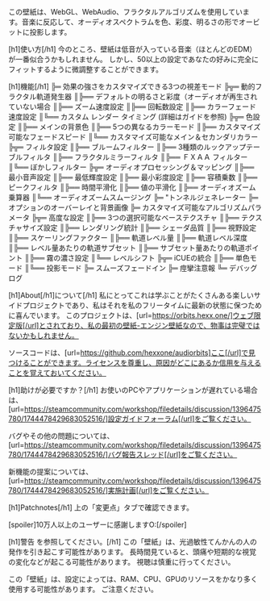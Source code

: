 この壁紙は、WebGL、WebAudio、フラクタルアルゴリズムを使用しています。音楽に反応して、オーディオスペクトラムを色、彩度、明るさの形でオービットに投影します。

[h1]使い方[/h1]
今のところ、壁紙は低音が入っている音楽（ほとんどのEDM）が一番似合うかもしれません。
しかし、50以上の設定であなたの好みに完全にフィットするように微調整することができます。

[h1]機能[/h1]
╠═ 効果の強さをカスタマイズできる3つの視差モード
╠╦═ 動的フラクタル軌道発生器
║╠══ デフォルトの明るさと彩度（オーディオが再生されていない場合
║╠══ ズーム速度設定
║╠══ 回転数設定
║╠══  カラーフェード速度設定
║╚══ カスタム レンダー タイミング (詳細はガイドを参照)
╠╦═ 色設定
║╠══ メインの背景色
║╠══ 5つの異なるカラーモード
║╠══ カスタマイズ可能なフェードスピード
║╚══ カスタマイズ可能なメイン＆セカンダリカラー
╠╦═ フィルタ設定
║╠══ ブルームフィルター
║╠══ 3種類のルックアップテーブルフィルタ
║╠══ フラクタルミラーフィルタ
║╠══ ＦＸＡＡ フィルター
║╚══ ぼかしフィルター
╠╦═ オーディオプロセッシング＆マッピング
║╠══ 最小音声設定
║╠══ 最低輝度設定
║╠══ 最小彩度設定
║╠══ 容積乗数
║╠══ ピークフィルタ
║╠══ 時間平滑化
║╠══ 値の平滑化
║╠══ オーディオズーム乗算器
║╚══ オーディオズームスムージング
╠═ "トンネルジェネレーター
╠═ オプションのオーバーレイと背景画像
╠═ カスタマイズ可能なアルゴリズムパラメータ
╠╦═ 高度な設定
║╠══ 3つの選択可能なベーステクスチャ
║╠══ テクスチャサイズ設定
║╠══ レンダリング統計
║╠══ シェーダ品質
║╠══ 視野設定
║╠══ スケーリングファクター
║╠══ 軌道レベル量
║╠══ 軌道レベル深度
║╠══ レベル量あたりの軌道サブセット
║╠══ サブセット量あたりの軌道ポイント
║╠══ 霧の濃さ設定
║╚══ レベルシフト
╠╦═ iCUEの統合
║╠══ 単色モード
║╚══ 投影モード
╠═ スムーズフェードイン
╠═ 痙攣注意報
╚═ デバッグログ

[h1]About[/h1]について[/h1]
私にとってこれは学ぶことがたくさんある楽しいサイドプロジェクトであり、私はそれを私のフリータイムに最新の状態に保つために喜んでいます。
このプロジェクトは、[url=https://orbits.hexx.one/]ウェブ限定版[/url]とされており、私の最初の壁紙-エンジン壁紙なので、物事は完璧ではないかもしれません。


ソースコードは、[url=https://github.com/hexxone/audiorbits]ここ[/url]で見つけることができます。ライセンスを尊重し、原因がどこにあるか信用を与えることを覚えておいてください。


[h1]助けが必要ですか？[/h1]
お使いのPCやアプリケーションが遅れている場合は、[url=https://steamcommunity.com/workshop/filedetails/discussion/1396475780/1744478429683052516/]設定ガイドフォーラム[/url]をご覧ください。

バグやその他の問題については、[url=https://steamcommunity.com/workshop/filedetails/discussion/1396475780/1744478429683052516/]バグ報告スレッド[/url]をご覧ください。

新機能の提案については、[url=https://steamcommunity.com/workshop/filedetails/discussion/1396475780/1744478429683052516/]実施計画[/url]をご覧ください。


[h1]Patchnotes[/h1]
上の「変更点」タブで確認できます。


[spoiler]10万人以上のユーザーに感謝しますO:[/spoiler]


[h1]警告 を参照してください。[/h1]
この「壁紙」は、光過敏性てんかんの人の発作を引き起こす可能性があります。
長時間見ていると、頭痛や短期的な視覚の変化などが起こる可能性があります。
視聴は慎重に行ってください。

この「壁紙」は、設定によっては、RAM、CPU、GPUのリソースをかなり多く使用する可能性があります。
ご注意ください。